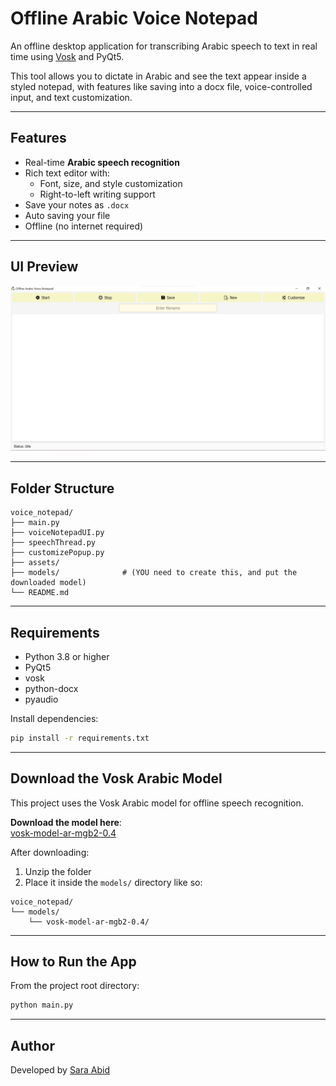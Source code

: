 # Offline Arabic Voice Notepad

An offline desktop application for transcribing Arabic speech to text in real time using [Vosk](https://alphacephei.com/vosk/) and PyQt5.

This tool allows you to dictate in Arabic and see the text appear inside a styled notepad, with features like saving into a docx file, voice-controlled input, and text customization.

---

## Features

- Real-time **Arabic speech recognition**
- Rich text editor with:
  - Font, size, and style customization
  - Right-to-left writing support
- Save your notes as `.docx`
- Auto saving your file
- Offline (no internet required)

---

## UI Preview

<img src="assets/screenshot.png" width="700" />

---

## Folder Structure

```
voice_notepad/
├── main.py
├── voiceNotepadUI.py
├── speechThread.py
├── customizePopup.py
├── assets/             
├── models/              # (YOU need to create this, and put the downloaded model)
└── README.md
```

---

## Requirements

- Python 3.8 or higher
- PyQt5
- vosk
- python-docx
- pyaudio

Install dependencies:

```bash
pip install -r requirements.txt
```

---

## Download the Vosk Arabic Model

This project uses the Vosk Arabic model for offline speech recognition.

**Download the model here**:  
[vosk-model-ar-mgb2-0.4](https://alphacephei.com/vosk/models)

After downloading:

1. Unzip the folder
2. Place it inside the `models/` directory like so:

```
voice_notepad/
└── models/
    └── vosk-model-ar-mgb2-0.4/
```

---

## How to Run the App

From the project root directory:

```bash
python main.py
```

---

## Author

Developed by [Sara Abid](https://github.com/abid-sara)
